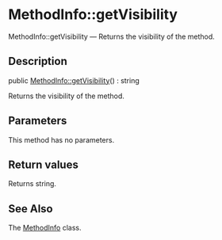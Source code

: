 MethodInfo::getVisibility
================

MethodInfo::getVisibility — Returns the visibility of the method.

Description
---------------


public [MethodInfo::getVisibility](https://github.com/lingtalfi/DocTools/blob/master/doc/api/DocTools/Info/MethodInfo/getVisibility.md)() : string




Returns the visibility of the method.




Parameters
--------------

This method has no parameters.


Return values
----------------

Returns string.









See Also
-----------

The [MethodInfo](https://github.com/lingtalfi/DocTools/blob/master/doc/api/DocTools/Info/MethodInfo.md) class.

